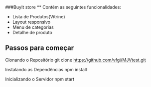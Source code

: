 ###BuyIt store
** Contém as seguintes funcionalidades:

 - Lista de Produtos(Vitrine)
 - Layout responsivo
 - Menu de categorias
 - Detalhe de produto

## Passos para começar
Clonando o Repositório
git clone https://github.com/vfgi/MJVtest.git

Instalando as Dependências
npm install

Inicializando o Servidor
npm start
